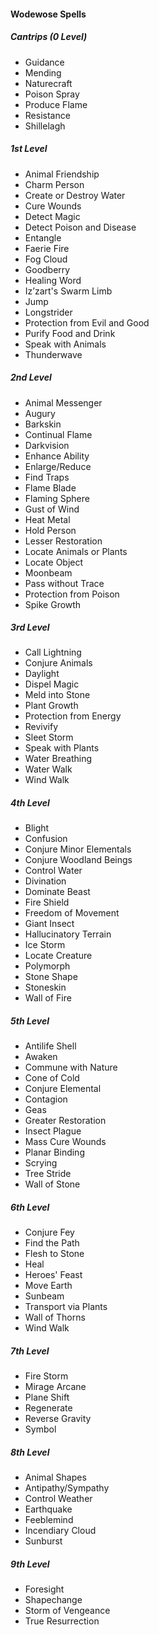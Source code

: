 #### Wodewose Spells
##### Cantrips (0 Level)
- Guidance
- Mending
- Naturecraft
- Poison Spray
- Produce Flame
- Resistance
- Shillelagh

##### 1st Level
- Animal Friendship
- Charm Person
- Create or Destroy Water
- Cure Wounds
- Detect Magic
- Detect Poison and Disease
- Entangle
- Faerie Fire
- Fog Cloud
- Goodberry
- Healing Word
- Iz’zart's Swarm Limb
- Jump
- Longstrider
- Protection from Evil and Good
- Purify Food and Drink
- Speak with Animals
- Thunderwave

##### 2nd Level
- Animal Messenger
- Augury
- Barkskin
- Continual Flame
- Darkvision
- Enhance Ability
- Enlarge/Reduce
- Find Traps
- Flame Blade
- Flaming Sphere
- Gust of Wind
- Heat Metal
- Hold Person
- Lesser Restoration
- Locate Animals or Plants
- Locate Object
- Moonbeam
- Pass without Trace
- Protection from Poison
- Spike Growth

##### 3rd Level
- Call Lightning
- Conjure Animals
- Daylight
- Dispel Magic
- Meld into Stone
- Plant Growth
- Protection from Energy
- Revivify
- Sleet Storm
- Speak with Plants
- Water Breathing
- Water Walk
- Wind Walk

##### 4th Level
- Blight
- Confusion
- Conjure Minor Elementals
- Conjure Woodland Beings
- Control Water
- Divination
- Dominate Beast
- Fire Shield
- Freedom of Movement
- Giant Insect
- Hallucinatory Terrain
- Ice Storm
- Locate Creature
- Polymorph
- Stone Shape
- Stoneskin
- Wall of Fire

##### 5th Level
- Antilife Shell
- Awaken
- Commune with Nature
- Cone of Cold
- Conjure Elemental
- Contagion
- Geas
- Greater Restoration
- Insect Plague
- Mass Cure Wounds
- Planar Binding
- Scrying
- Tree Stride
- Wall of Stone

##### 6th Level
- Conjure Fey
- Find the Path
- Flesh to Stone
- Heal
- Heroes' Feast
- Move Earth
- Sunbeam
- Transport via Plants
- Wall of Thorns
- Wind Walk

##### 7th Level
- Fire Storm
- Mirage Arcane
- Plane Shift
- Regenerate
- Reverse Gravity
- Symbol

##### 8th Level
- Animal Shapes
- Antipathy/Sympathy
- Control Weather
- Earthquake
- Feeblemind
- Incendiary Cloud
- Sunburst

##### 9th Level
- Foresight
- Shapechange
- Storm of Vengeance
- True Resurrection

